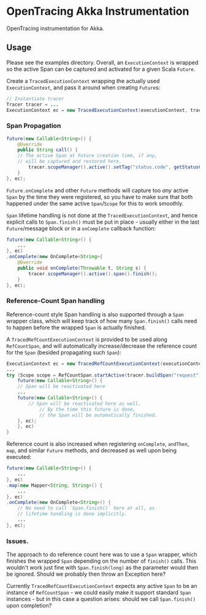 # OpenTracing Akka Instrumentation
OpenTracing instrumentation for Akka.

## Usage

Please see the examples directory. Overall, an `ExecutionContext` is wrapped
so the active Span can be captured and activated for a given Scala `Future`.

Create a `TracedExecutionContext` wrapping the actually used `ExecutionContext`,
and pass it around when creating `Future`s:

```java
// Instantiate tracer
Tracer tracer = ...
ExecutionContext ec = new TracedExecutionContext(executionContext, tracer);
```

### Span Propagation

```java
future(new Callable<String>() {
    @Override
    public String call() {
	// The active Span at Future creation time, if any,
	// will be captured and restored here.
        tracer.scopeManager().active().setTag("status.code", getStatusCode());
    }
}, ec);
```

`Future.onComplete` and other `Future` methods will
capture too *any* active `Span` by the time they were registered, so you have
to make sure that both happened under the same active `Span`/`Scope` for this
to work smoothly.

`Span` lifetime handling is not done at the `TracedExecutionContext`,
and hence explicit calls to `Span.finish()` must be put in place - usually
either in the last `Future`/message block or in a `onComplete` callback
function:

```java
future(new Callable<String>() {
    ...
}, ec)
.onComplete(new OnComplete<String>{
    @Override
    public void onComplete(Throwable t, String s) {
        tracer.scopeManager().active().span().finish();
    }
}, ec);
```


### Reference-Count Span handling

Reference-count style Span handling is also supported through a `Span` wrapper
class, which will keep track of how many `Span.finish()` calls need to happen
before the wrapped `Span` is actually finished.

A `TracedRefCountExecutionContext` is provided to be used along `RefCountSpan`,
and will automatically increase/decrease the reference count for the `Span` (besided propagating such
`Span`):

```java
ExecutionContext ec = new TracedRefCountExecutionContext(executionContext, tracer);
...
try (Scope scope = RefCountSpan.startActive(tracer.buildSpan("request"), tracer)) {
    future(new Callable<String>() {
	// Span will be reactivated here
	...
	future(new Callable<String>() {
	    // Span will be reactivated here as well.
            // By the time this future is done,
            // the Span will be automatically finished.
	}, ec);
    }, ec)
} 
```

Reference count is also increased when registering `onComplete`, `andThen`, `map`, and similar
`Future` methods, and decreased as well upon being executed:

```java
future(new Callable<String>() {
    ...
}, ec)
.map(new Mapper<String, String>() {
    ...
}, ec)
.onComplete(new OnComplete<String>() {
    // No need to call `Span.finish()` here at all, as
    // lifetime handling is done implicitly.
    ...
}, ec);
```

### Issues.

The approach to do reference count here was to use a `Span` wrapper, which
finishes the wrapped `Span` depending on the number of `finish()` calls.
This wouldn't work just fine with `Span.finish(long)` as the parameter
would then be ignored. Should we probably then throw an Exception here?

Currently `TracedRefCountExecutionContext` expects any active `Span`
to be an instance of `RefCountSpan` - we could easily make it support
standard `Span` instances - but in this case a question arises: should
we call `Span.finish()` upon completion?
